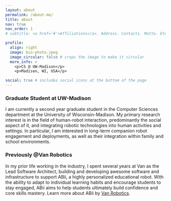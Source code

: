 ```yaml
---
layout: about
permalink: /about-me/
title: about
nav: true
nav_order: 1
# subtitle: <a href='#'>Affiliations</a>. Address. Contacts. Motto. Etc.

profile:
  align: right
  image: bio-photo.jpeg
  image_circular: false # crops the image to make it circular
  more_info: >
    <p>CS @ UW-Madison</p>
    <p>Madison, WI, USA</p>

social: true # includes social icons at the bottom of the page
---
```



### Graduate Student at UW-Madison

I am currently a second year graduate student in the Computer Sciences department at the University of Wisconsin-Madison. My primary research interest is in the field of human-robot interaction, predominantly the social aspect of it, and integrating robotic technologies into human activities and settings. In particular, I am interested in long-term companion robot engagement and deployments, as well as their integration within family and school environments.


### Previously @Van Robotics
In my prior life working in the industry, I spent several years at Van as the Lead Software Architect, building and developing awesome software and infrastructure to support ABii, a highly personalized educational robot. With the ability to adapt to individual learning habits and encourage students to stay engaged, ABii aims to help students ultimately build confidence and core skills mastery. Learn more about ABii by [Van Robotics](https://www.smartrobottutor.com/).


<!-- #### CV

For a more detailed view of my experience, checkout [my CV](../../assets/files/Michael_F_XU_CV.pdf). -->


